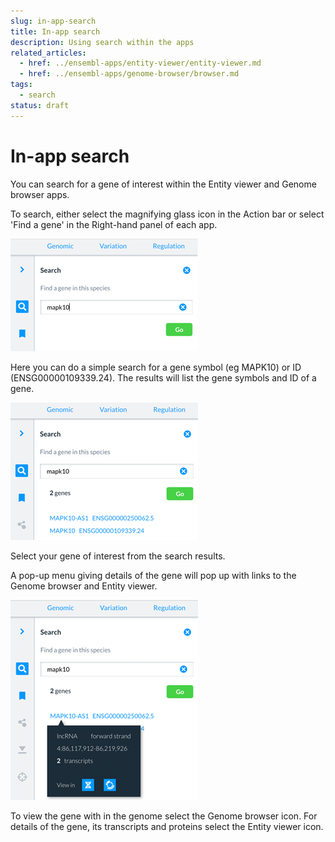 ```yaml
---
slug: in-app-search
title: In-app search
description: Using search within the apps
related_articles:
  - href: ../ensembl-apps/entity-viewer/entity-viewer.md
  - href: ../ensembl-apps/genome-browser/browser.md
tags:
  - search
status: draft
---
```


# In-app search

You can search for a gene of interest within the Entity viewer and Genome browser apps.

To search, either select the magnifying glass icon in the Action bar or select 'Find a gene' in the Right-hand panel of each app.

![](media/in-app-search.png)

Here you can do a simple search for a gene symbol (eg MAPK10) or ID (ENSG00000109339.24). The results will list the gene symbols and ID of a gene. 

![](media/in-app-search-result.png)

Select your gene of interest from the search results.

A pop-up menu giving details of the gene will pop up with links to the Genome browser and Entity viewer.

![](media/in-app-search-z-menu.png)

To view the gene with in the genome select the Genome browser icon. For details of the gene, its transcripts and proteins select the Entity viewer icon.


